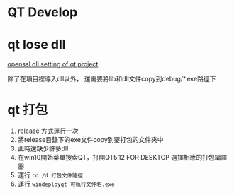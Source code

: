 # QT Develop

# qt lose dll

[openssl dll setting of qt project](qt開發缺少庫的注意事項.md)

除了在項目裡導入dll以外， 還需要將lib和dll文件copy到debug/*.exe路徑下

# qt 打包

1. release 方式運行一次
2. 將release目錄下的exe文件copy到要打包的文件夾中
3. 此時還缺少許多dll
4. 在win10開始菜單搜索QT，打開QT5.12 FOR DESKTOP 選擇相應的打包編譯器
5. 運行 ```cd /d 打包文件路徑```
6. 運行 ```windeployqt 可執行文件名.exe```
